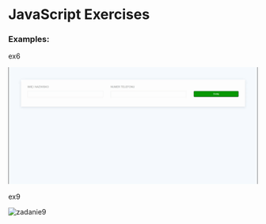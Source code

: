 # JavaScript Exercises

### Examples:

ex6

![zadanie6](img_git/js6.gif)

ex9

![zadanie9](img_git/js9.gif)

